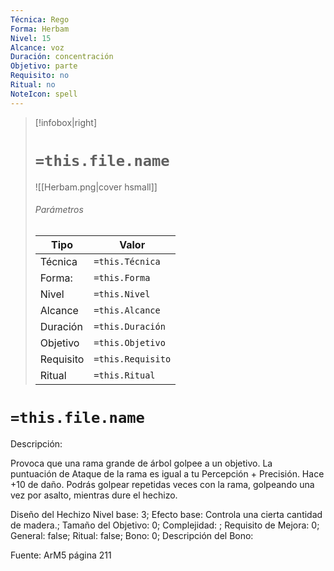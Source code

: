 ```yaml
---
Técnica: Rego
Forma: Herbam
Nivel: 15
Alcance: voz 
Duración: concentración  
Objetivo: parte
Requisito: no
Ritual: no
NoteIcon: spell
---
```


> [!infobox|right]
> # `=this.file.name`
> ![[Herbam.png|cover hsmall]]
> ###### Parámetros
> Tipo |  Valor |
> ---|---|
> Técnica  | `=this.Técnica`  |
> Forma: | `=this.Forma`  |
> Nivel | `=this.Nivel`  |
> Alcance | `=this.Alcance` |
> Duración | `=this.Duración` |
> Objetivo | `=this.Objetivo` |
> Requisito | `=this.Requisito` |
> Ritual | `=this.Ritual` |

# `=this.file.name`
Descripción: <p>Provoca que una rama grande de árbol golpee a un objetivo. La puntuación de Ataque de la rama es igual a tu Percepción + Precisión. Hace +10 de daño. Podrás golpear repetidas veces con la rama, golpeando una vez por asalto, mientras dure el hechizo.</p>

Diseño del Hechizo
Nivel base: 3; Efecto base: Controla una cierta cantidad de madera.;  Tamaño del Objetivo: 0; Complejidad: ; Requisito de Mejora: 0; General: false; Ritual: false; Bono: 0; Descripción del Bono: 

Fuente: ArM5 página 211